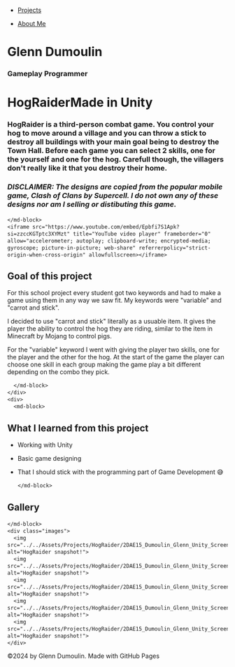 <link href="../../style.css" rel="stylesheet"/>
<link href="../project-details.css" rel="stylesheet"/>
<script type="module" src="https://md-block.verou.me/md-block.js"></script>

<div class="nav-bar">
  <md-block>

- <a href="../../">Projects</a>
- <a href="../../About/">About Me</a>

  </md-block>
</div>

<div class="title">
  <md-block>

# Glenn Dumoulin

  </md-block>
  <h3>Gameplay Programmer</h3>
</div>

<div class="content">
  <h1 class="project-title"><span>HogRaider</span><span>Made in Unity</span></h1>
  <div class="intro">
    <md-block>

### HogRaider is a third-person combat game. You control your hog to move around a village and you can throw a stick to destroy all buildings with your main goal being to destroy the Town Hall. Before each game you can select 2 skills, one for the yourself and one for the hog. Carefull though, the villagers don't really like it that you destroy their home.

### _DISCLAIMER: The designs are copied from the popular mobile game, Clash of Clans by Supercell. I do not own any of these designs nor am I selling or distibuting this game._

    </md-block>
    <iframe src="https://www.youtube.com/embed/Epbfi7S1Apk?si=zzccKGTptc3XYMzt" title="YouTube video player" frameborder="0" allow="accelerometer; autoplay; clipboard-write; encrypted-media; gyroscope; picture-in-picture; web-share" referrerpolicy="strict-origin-when-cross-origin" allowfullscreen></iframe>
  </div>
  <div class="details">
    <div>
      <md-block>

## Goal of this project

For this school project every student got two keywords and had to make a game using them in any way we saw fit. My keywords were "variable" and "carrot and stick".

I decided to use "carrot and stick" literally as a usuable item. It gives the player the ability to control the hog they are riding, similar to the item in Minecraft by Mojang to control pigs.

For the "variable" keyword I went with giving the player two skills, one for the player and the other for the hog. At the start of the game the player can choose one skill in each group making the game play a bit different depending on the combo they pick.

      </md-block>
    </div>
    <div>
      <md-block>

## What I learned from this project

- Working with Unity
- Basic game designing
- That I should stick with the programming part of Game Development 😅

      </md-block>
    </div>
  </div>
  <div class="platforms"></div>
  <div class="gallery">
    <md-block>

## Gallery

    </md-block>
    <div class="images">
      <img src="../../Assets/Projects/HogRaider/2DAE15_Dumoulin_Glenn_Unity_Screenshot01.png" alt="HogRaider snapshot!">
      <img src="../../Assets/Projects/HogRaider/2DAE15_Dumoulin_Glenn_Unity_Screenshot02.png" alt="HogRaider snapshot!">
      <img src="../../Assets/Projects/HogRaider/2DAE15_Dumoulin_Glenn_Unity_Screenshot03.png" alt="HogRaider snapshot!">
      <img src="../../Assets/Projects/HogRaider/2DAE15_Dumoulin_Glenn_Unity_Screenshot04.png" alt="HogRaider snapshot!">
      <img src="../../Assets/Projects/HogRaider/2DAE15_Dumoulin_Glenn_Unity_Screenshot05.png" alt="HogRaider snapshot!">
    </div>
  </div>
</div>

<footer>
  <md-block>

©2024 by Glenn Dumoulin. Made with GitHub Pages

  </md-block>
</footer>

